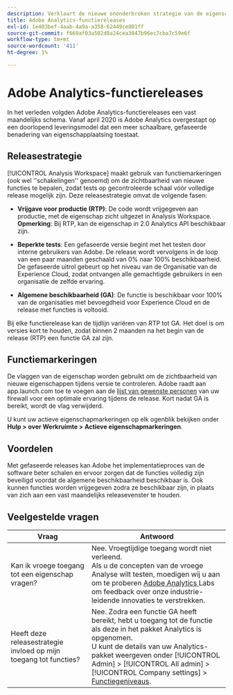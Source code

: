 ```yaml
---
description: Verklaart de nieuwe ononderbroken strategie van de eigenschapversie voor Adobe Analytics
title: Adobe Analytics-functiereleases
exl-id: 1e403bef-4aab-4a9a-a358-62449ce801ff
source-git-commit: f669af03a502d8a24cea3047b96ec7cba7c59e6f
workflow-type: tm+mt
source-wordcount: '411'
ht-degree: 1%

---
```


# Adobe Analytics-functiereleases

In het verleden volgden Adobe Analytics-functiereleases een vast maandelijks schema. Vanaf april 2020 is Adobe Analytics overgestapt op een doorlopend leveringsmodel dat een meer schaalbare, gefaseerde benadering van eigenschapplaatsing toestaat.

## Releasestrategie

[!UICONTROL Analysis Workspace] maakt gebruik van functiemarkeringen (ook wel &#39;&#39;schakelingen&#39;&#39; genoemd) om de zichtbaarheid van nieuwe functies te bepalen, zodat tests op gecontroleerde schaal vóór volledige release mogelijk zijn. Deze releasestrategie omvat de volgende fasen:

* **Vrijgave voor productie (RTP)**: De code wordt vrijgegeven aan productie, met de eigenschap zicht uitgezet in Analysis Workspace. **Opmerking**: Bij RTP, kan de eigenschap in 2.0 Analytics API beschikbaar zijn.

* **Beperkte tests**: Een gefaseerde versie begint met het testen door interne gebruikers van Adobe. De release wordt vervolgens in de loop van een paar maanden geschaald van 0% naar 100% beschikbaarheid. De gefaseerde uitrol gebeurt op het niveau van de Organisatie van de Experience Cloud, zodat ontvangen alle gemachtigde gebruikers in een organisatie de zelfde ervaring.

* **Algemene beschikbaarheid (GA)**: De functie is beschikbaar voor 100% van de organisaties met bevoegdheid voor Experience Cloud en de release met functies is voltooid.

Bij elke functierelease kan de tijdlijn variëren van RTP tot GA. Het doel is om versies kort te houden, zodat binnen 2 maanden na het begin van de release (RTP) een functie GA zal zijn.

## Functiemarkeringen

De vlaggen van de eigenschap worden gebruikt om de zichtbaarheid van nieuwe eigenschappen tijdens versie te controleren. Adobe raadt aan app.launch.com toe te voegen aan de [lijst van gewenste personen](https://experienceleague.adobe.com/docs/analytics/technotes/ip-addresses.html) van uw firewall voor een optimale ervaring tijdens de release. Kort nadat GA is bereikt, wordt de vlag verwijderd.

U kunt uw actieve eigenschapmarkeringen op elk ogenblik bekijken onder **Hulp > over Werkruimte > Actieve eigenschapmarkeringen**.

## Voordelen

Met gefaseerde releases kan Adobe het implementatieproces van de software beter schalen en ervoor zorgen dat de functies volledig zijn beveiligd voordat de algemene beschikbaarheid beschikbaar is. Ook kunnen functies worden vrijgegeven zodra ze beschikbaar zijn, in plaats van zich aan een vast maandelijks releasevenster te houden.

## Veelgestelde vragen

| Vraag | Antwoord |
|---|---|
| Kan ik vroege toegang tot een eigenschap vragen? | Nee. Vroegtijdige toegang wordt niet verleend.<br>Als u de concepten van de vroege Analyse wilt testen, moedigen wij u aan om te proberen  [Adobe Analytics ](https://experienceleague.adobe.com/docs/analytics/analyze/tech-previews/overview.html) Labs om feedback over onze industrie-leidende innovaties te verstrekken. |
| Heeft deze releasestrategie invloed op mijn toegang tot functies? | Nee. Zodra een functie GA heeft bereikt, hebt u toegang tot de functie als deze in het pakket Analytics is opgenomen.<br>U kunt de details van uw Analytics-pakket weergeven onder  [!UICONTROL Admin] >  [!UICONTROL All admin] >  [!UICONTROL Company settings] >  [Functiegeniveaus](https://experienceleague.adobe.com/docs/analytics/admin/company-settings/feature-access-levels.html). |
